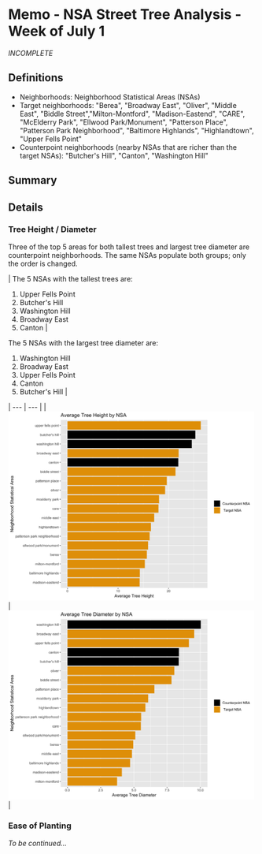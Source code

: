 # Memo - NSA Street Tree Analysis - Week of July 1

_INCOMPLETE_

## Definitions
* Neighborhoods: Neighborhood Statistical Areas (NSAs)
* Target neighborhoods: "Berea", "Broadway East", "Oliver", "Middle East", "Biddle Street","Milton-Montford", "Madison-Eastend", "CARE", "McElderry Park", "Ellwood Park/Monument", "Patterson Place", "Patterson Park Neighborhood", "Baltimore Highlands", "Highlandtown", "Upper Fells Point"
* Counterpoint neighborhoods (nearby NSAs that are richer than the target NSAs): "Butcher's Hill", "Canton", "Washington Hill"

## Summary



## Details

### Tree Height / Diameter

Three of the top 5 areas for both tallest trees and largest tree diameter are counterpoint neighborhoods. The same NSAs populate both groups; only the order is changed.

| The 5 NSAs with the tallest trees are:
1. Upper Fells Point
2. Butcher's Hill
3. Washington Hill
4. Broadway East 
5. Canton |

The 5 NSAs with the largest tree diameter are:
1. Washington Hill
2. Broadway East
3. Upper Fells Point
4. Canton
5. Butcher's Hill |

| --- | --- |
| <img src="https://github.com/smussenden/2019-baltimore-climate-health-project-data-repo/blob/master/data/output-data/street-tree-analyses/plots/avg_tree_height_by_nsa.png?raw=true" alt="Tree Height" width="500"/> | <img src="https://github.com/smussenden/2019-baltimore-climate-health-project-data-repo/blob/master/data/output-data/street-tree-analyses/plots/avg_tree_diameter_by_nsa.png?raw=true" alt="Tree Height" width="500"/> |

### Ease of Planting
 _To be continued..._
